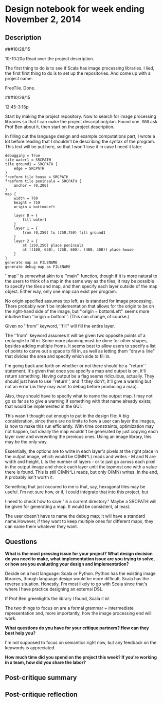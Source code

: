 # Design notebook for week ending November 2, 2014

## Description

###10/28/15

10-10:20a
Read over the project description.

The first thing to do is to see if Scala has image processing libraries.
I lied, the first first thing to do is to set up the repositories.
And come up with a project name.

FreeTile. Done.

###10/29/15

12:45-3:15p

Start by making the project repository.
Now to search for image processing libraries so that I can make the project description/plan.
Found one. Will ask Prof Ben about it, then start on the project description.

In filling out the language design and example computations part, I wrote a lot before reading that I shouldn't be describing the syntax of the program. This text will be put here, so that I won't lose it in case I need it later:

```
debugging = True
tile water1 = SRCPATH
tile ground1 = SRCPATH {
	edge = SRCPATH
}
freeform tile house = SRCPATH
freeform tile peninsula = SRCPATH {
	anchor = (0,200)
}
map {
	width = 750
	height = 750
	origin = bottomLeft

	layer 0 = {
		fill water1
	}
	layer 1 = {
		from (0,250) to (250,750) fill ground1
	}
	layer 2 = {
		at (250,250) place peninsula
		at [(100, 650), (250, 600), (400, 300)] place house
	}
}
generate map as FILENAME
generate debug map as FILENAME
```


''map'' is somewhat akin to a ''main'' function, though if it is more natural to the users to think of a map in the same way as the tiles, it may be possible to specify the tiles and map, and then specify each layer outside of the map object.
Either way, only one map can exist per program.

No origin specified assumes top left, as is standard for image processing.
There probably won't be implementation that allows for the origin to be on the right-hand side of the image, but ''origin = bottomLeft'' seems more intuitive than ''origin = bottom''. (This can change, of course.)

Given no ''from'' keyword, ''fill'' will fill the entire layer.

The ''from'' keyword assumes it will be given two opposite points of a rectangle to fill in.
Some more planning must be done for other shapes, besides adding multiple froms. It seems best to allow users to specify a list of points to carve out a space to fill in, as well as letting them "draw a line" that divides the area and specify which side to fill in.


I'm going back and forth on whether or not there should be a ''return'' statement. It's given that once you specify a map and output is on, it'll return something.
Having output be a flag seems ridiculous, actually. They should just have to use ''return'', and if they don't, it'll give a warning but not an error (as they may want to debug before producing a map).

Also, they should have to specify what to name the output map.
I may not go so far as to give a warning if something with that name already exists; that would be implemented in the GUI.


This wasn't thought out enough to put in the design file:
A big consideration, since there are no limits to how a user can layer the images, is how to make this run efficiently. With time constraints, optimization may not happen, but ideally the map wouldn't be generated by just copying each layer over and overwriting the previous ones. Using an image library, this may be the only way.

Essentially, the options are to write in each layer's pixels at the right place in the output image, which would be O(MN^L) reads and writes - M and N are width and height, L is the number of layers - or to just go across each pixel in the output image and check each layer until the topmost one with a value there is found. This is still O(MN^L) reads, but only O(MN) writes.
In the end, it probably isn't worth it.

Something that just occured to me is that, say, hexagonal tiles may be useful. I'm not sure how, or if, I could integrate that into this project, but 

I need to check how to save "in a current directory." Maybe a SRCPATH will be given for generating a map. It would be consistent, at least.

The user doesn't have to name the debug map; it will have a standard name.However, if they want to keep multiple ones for different maps, they can name them whatever they want.


## Questions

**What is the most pressing issue for your project? What design decision do
you need to make, what implementation issue are you trying to solve, or how
are you evaluating your design and implementation?**

Decide on a host language: Scala or Python.
Python has the existing image libraries, though language design would be more difficult.
Scala has the reverse situation.
Honestly, I'm most likely to go with Scala since that's where I have practice designing an external DSL.

If Prof Ben greenlights the library I found, Scala it is!

The two things to focus on are a formal grammar + intermediate representation and, more importantly, how the image processing end will work.

**What questions do you have for your critique partners? How can they best help
you?**

I'm not supposed to focus on semantics right now, but any feedback on the keywords is appreciated.

**How much time did you spend on the project this week? If you're working in a
team, how did you share the labor?**



## Post-critique summary

## Post-critique reflection
